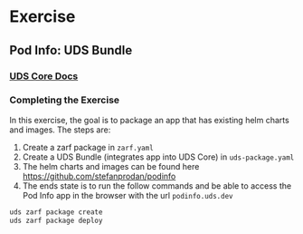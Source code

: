 # Exercise

## Pod Info: UDS Bundle

### [UDS Core Docs](https://uds.defenseunicorns.com/core/)

### Completing the Exercise

In this exercise, the goal is to package an app that has existing helm charts and images. The steps are:

1. Create a zarf package in `zarf.yaml`
2. Create a UDS Bundle (integrates app into UDS Core) in `uds-package.yaml`
3. The helm charts and images can be found here https://github.com/stefanprodan/podinfo
4. The ends state is to run the follow commands and be able to access the Pod Info app in the browser with the url `podinfo.uds.dev`

```bash
uds zarf package create
uds zarf package deploy
```
